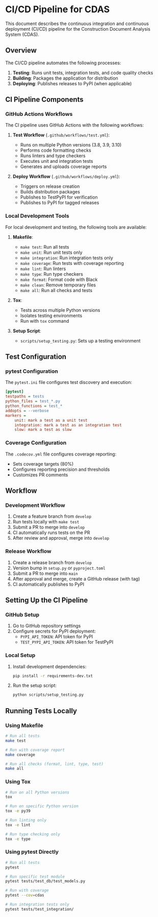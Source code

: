 # CI/CD Pipeline for CDAS

This document describes the continuous integration and continuous deployment (CI/CD) pipeline for the Construction Document Analysis System (CDAS).

## Overview

The CI/CD pipeline automates the following processes:

1. **Testing**: Runs unit tests, integration tests, and code quality checks
2. **Building**: Packages the application for distribution
3. **Deploying**: Publishes releases to PyPI (when applicable)

## CI Pipeline Components

### GitHub Actions Workflows

The CI pipeline uses GitHub Actions with the following workflows:

1. **Test Workflow** (`.github/workflows/test.yml`):
   - Runs on multiple Python versions (3.8, 3.9, 3.10)
   - Performs code formatting checks
   - Runs linters and type checkers
   - Executes unit and integration tests
   - Generates and uploads coverage reports

2. **Deploy Workflow** (`.github/workflows/deploy.yml`):
   - Triggers on release creation
   - Builds distribution packages
   - Publishes to TestPyPI for verification
   - Publishes to PyPI for tagged releases

### Local Development Tools

For local development and testing, the following tools are available:

1. **Makefile**:
   - `make test`: Run all tests
   - `make unit`: Run unit tests only
   - `make integration`: Run integration tests only
   - `make coverage`: Run tests with coverage reporting
   - `make lint`: Run linters
   - `make type`: Run type checkers
   - `make format`: Format code with Black
   - `make clean`: Remove temporary files
   - `make all`: Run all checks and tests

2. **Tox**:
   - Tests across multiple Python versions
   - Isolates testing environments
   - Run with `tox` command

3. **Setup Script**:
   - `scripts/setup_testing.py`: Sets up a testing environment

## Test Configuration

### pytest Configuration

The `pytest.ini` file configures test discovery and execution:

```ini
[pytest]
testpaths = tests
python_files = test_*.py
python_functions = test_*
addopts = --verbose
markers =
    unit: mark a test as a unit test
    integration: mark a test as an integration test
    slow: mark a test as slow
```

### Coverage Configuration

The `.codecov.yml` file configures coverage reporting:

- Sets coverage targets (80%)
- Configures reporting precision and thresholds
- Customizes PR comments

## Workflow

### Development Workflow

1. Create a feature branch from `develop`
2. Run tests locally with `make test`
3. Submit a PR to merge into `develop`
4. CI automatically runs tests on the PR
5. After review and approval, merge into `develop`

### Release Workflow

1. Create a release branch from `develop`
2. Version bump in `setup.py` or `pyproject.toml`
3. Submit a PR to merge into `main`
4. After approval and merge, create a GitHub release (with tag)
5. CI automatically publishes to PyPI

## Setting Up the CI Pipeline

### GitHub Setup

1. Go to GitHub repository settings
2. Configure secrets for PyPI deployment:
   - `PYPI_API_TOKEN`: API token for PyPI
   - `TEST_PYPI_API_TOKEN`: API token for TestPyPI

### Local Setup

1. Install development dependencies:
   ```bash
   pip install -r requirements-dev.txt
   ```

2. Run the setup script:
   ```bash
   python scripts/setup_testing.py
   ```

## Running Tests Locally

### Using Makefile

```bash
# Run all tests
make test

# Run with coverage report
make coverage

# Run all checks (format, lint, type, test)
make all
```

### Using Tox

```bash
# Run on all Python versions
tox

# Run on specific Python version
tox -e py39

# Run linting only
tox -e lint

# Run type checking only
tox -e type
```

### Using pytest Directly

```bash
# Run all tests
pytest

# Run specific test module
pytest tests/test_db/test_models.py

# Run with coverage
pytest --cov=cdas

# Run integration tests only
pytest tests/test_integration/
```